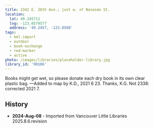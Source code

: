 ```yaml
---
title: 2342 E. 28th Ave.; just w. of Nanaimo St.
location:
  lat: 49.245711
  lng: -123.0579577
  address: '49.2457, -123.0580'
tags:
  - kml-import
  - outdoor
  - book-exchange
  - red-marker
  - active
photo: /images/libraries/placeholder-library.jpg
library_id: '00106'
---
```

Books might get wet, so please donate each dry book in its own clear plastic bag.
—Added to map by K.D., 2021 6 23. Thanks, K.G.
Not 2338: corrected 2021 7.

## History
- **2024-Aug-08** - Imported from Vancouver Little Libraries 2025.8.6.revision

